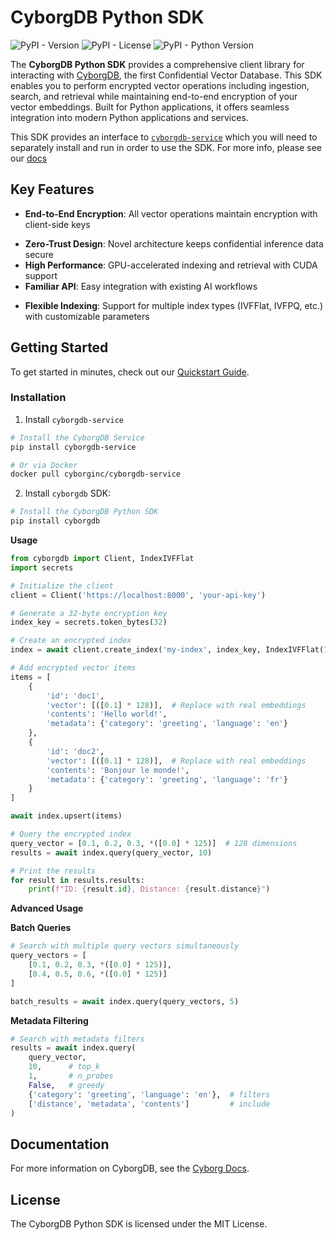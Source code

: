 # CyborgDB Python SDK

![PyPI - Version](https://img.shields.io/pypi/v/cyborgdb)
![PyPI - License](https://img.shields.io/pypi/l/cyborgdb)
![PyPI - Python Version](https://img.shields.io/pypi/pyversions/cyborgdb)

The **CyborgDB Python SDK** provides a comprehensive client library for interacting with [CyborgDB](https://docs.cyborg.co), the first Confidential Vector Database. This SDK enables you to perform encrypted vector operations including ingestion, search, and retrieval while maintaining end-to-end encryption of your vector embeddings. Built for Python applications, it offers seamless integration into modern Python applications and services.

This SDK provides an interface to [`cyborgdb-service`](https://pypi.org/project/cyborgdb-service/) which you will need to separately install and run in order to use the SDK. For more info, please see our [docs](https://docs.cyborg.co)

## Key Features

* **End-to-End Encryption**: All vector operations maintain encryption with client-side keys
- **Zero-Trust Design**: Novel architecture keeps confidential inference data secure
- **High Performance**: GPU-accelerated indexing and retrieval with CUDA support
- **Familiar API**: Easy integration with existing AI workflows
* **Flexible Indexing**: Support for multiple index types (IVFFlat, IVFPQ, etc.) with customizable parameters

## Getting Started

To get started in minutes, check out our [Quickstart Guide](https://docs.cyborg.co/quickstart).


### Installation

1. Install `cyborgdb-service`

```bash
# Install the CyborgDB Service
pip install cyborgdb-service

# Or via Docker
docker pull cyborginc/cyborgdb-service
```

2. Install `cyborgdb` SDK:

```bash
# Install the CyborgDB Python SDK
pip install cyborgdb
```

**Usage**

```python
from cyborgdb import Client, IndexIVFFlat
import secrets

# Initialize the client
client = Client('https://localhost:8000', 'your-api-key')

# Generate a 32-byte encryption key
index_key = secrets.token_bytes(32)

# Create an encrypted index
index = await client.create_index('my-index', index_key, IndexIVFFlat(128, 1024))

# Add encrypted vector items
items = [
    {
        'id': 'doc1',
        'vector': [([0.1] * 128)],  # Replace with real embeddings
        'contents': 'Hello world!',
        'metadata': {'category': 'greeting', 'language': 'en'}
    },
    {
        'id': 'doc2',
        'vector': [([0.1] * 128)],  # Replace with real embeddings
        'contents': 'Bonjour le monde!',
        'metadata': {'category': 'greeting', 'language': 'fr'}
    }
]

await index.upsert(items)

# Query the encrypted index
query_vector = [0.1, 0.2, 0.3, *([0.0] * 125)]  # 128 dimensions
results = await index.query(query_vector, 10)

# Print the results
for result in results.results:
    print(f"ID: {result.id}, Distance: {result.distance}")
```

**Advanced Usage**

**Batch Queries**

```python
# Search with multiple query vectors simultaneously
query_vectors = [
    [0.1, 0.2, 0.3, *([0.0] * 125)],
    [0.4, 0.5, 0.6, *([0.0] * 125)]
]

batch_results = await index.query(query_vectors, 5)
```

**Metadata Filtering**

```python
# Search with metadata filters
results = await index.query(
    query_vector,
    10,      # top_k
    1,       # n_probes
    False,   # greedy
    {'category': 'greeting', 'language': 'en'},  # filters
    ['distance', 'metadata', 'contents']         # include
)
```

## Documentation

For more information on CyborgDB, see the [Cyborg Docs](https://docs.cyborg.co).

## License

The CyborgDB Python SDK is licensed under the MIT License.
